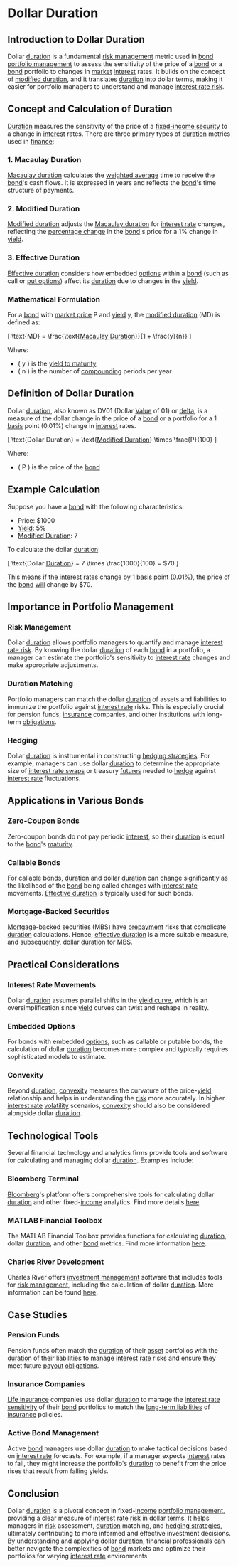 # Dollar Duration

## Introduction to Dollar Duration

Dollar [duration](../d/duration.md) is a fundamental [risk management](../r/risk_management.md) metric used in [bond portfolio management](../b/bond_portfolio_management.md) to assess the sensitivity of the price of a [bond](../b/bond.md) or a [bond](../b/bond.md) portfolio to changes in [market](../m/market.md) [interest](../i/interest.md) rates. It builds on the concept of [modified duration](../m/modified_duration.md), and it translates [duration](../d/duration.md) into dollar terms, making it easier for portfolio managers to understand and manage [interest rate risk](../i/interest_rate_risk.md).

## Concept and Calculation of Duration

[Duration](../d/duration.md) measures the sensitivity of the price of a [fixed-income security](../f/fixed-income_security.md) to a change in [interest](../i/interest.md) rates. There are three primary types of [duration](../d/duration.md) metrics used in [finance](../f/finance.md):

### 1. Macaulay Duration
[Macaulay duration](../m/macaulay_duration.md) calculates the [weighted average](../w/weighted_average.md) time to receive the [bond](../b/bond.md)'s cash flows. It is expressed in years and reflects the [bond](../b/bond.md)'s time structure of payments.

### 2. Modified Duration
[Modified duration](../m/modified_duration.md) adjusts the [Macaulay duration](../m/macaulay_duration.md) for [interest rate](../i/interest_rate.md) changes, reflecting the [percentage change](../p/percentage_change.md) in the [bond](../b/bond.md)'s price for a 1% change in [yield](../y/yield.md).

### 3. Effective Duration
[Effective duration](../e/effective_duration.md) considers how embedded [options](../o/options.md) within a [bond](../b/bond.md) (such as call or [put options](../p/put_options.md)) affect its [duration](../d/duration.md) due to changes in the [yield](../y/yield.md).

### Mathematical Formulation
For a [bond](../b/bond.md) with [market price](../m/market_price.md) P and [yield](../y/yield.md) y, the [modified duration](../m/modified_duration.md) (MD) is defined as:

\[ \text{MD} = \frac{\text{[Macaulay Duration](../m/macaulay_duration.md)}}{1 + \frac{y}{n}} \]

Where:
- \( y \) is the [yield to maturity](../y/yield_to_maturity.md)
- \( n \) is the number of [compounding](../c/compounding.md) periods per year

## Definition of Dollar Duration

Dollar [duration](../d/duration.md), also known as DV01 (Dollar [Value](../v/value.md) of 01) or [delta](../d/delta.md), is a measure of the dollar change in the price of a [bond](../b/bond.md) or a portfolio for a 1 [basis](../b/basis.md) point (0.01%) change in [interest](../i/interest.md) rates.

\[ \text{Dollar Duration} = \text{[Modified Duration](../m/modified_duration.md)} \times \frac{P}{100} \]

Where:
- \( P \) is the price of the [bond](../b/bond.md)

## Example Calculation

Suppose you have a [bond](../b/bond.md) with the following characteristics:
- Price: \$1000
- [Yield](../y/yield.md): 5%
- [Modified Duration](../m/modified_duration.md): 7

To calculate the dollar [duration](../d/duration.md):

\[ \text{Dollar [Duration](../d/duration.md)} = 7 \times \frac{1000}{100} = \$70 \]

This means if the [interest](../i/interest.md) rates change by 1 [basis](../b/basis.md) point (0.01%), the price of the [bond](../b/bond.md) [will](../w/will.md) change by \$70.

## Importance in Portfolio Management

### Risk Management
Dollar [duration](../d/duration.md) allows portfolio managers to quantify and manage [interest rate risk](../i/interest_rate_risk.md). By knowing the dollar [duration](../d/duration.md) of each [bond](../b/bond.md) in a portfolio, a manager can estimate the portfolio's sensitivity to [interest rate](../i/interest_rate.md) changes and make appropriate adjustments.

### Duration Matching
Portfolio managers can match the dollar [duration](../d/duration.md) of assets and liabilities to immunize the portfolio against [interest rate](../i/interest_rate.md) risks. This is especially crucial for pension funds, [insurance](../i/insurance.md) companies, and other institutions with long-term [obligations](../o/obligation.md).

### Hedging
Dollar [duration](../d/duration.md) is instrumental in constructing [hedging strategies](../h/hedging_strategies.md). For example, managers can use dollar [duration](../d/duration.md) to determine the appropriate size of [interest rate swaps](../i/interest_rate_swaps.md) or treasury [futures](../f/futures.md) needed to [hedge](../h/hedge.md) against [interest rate](../i/interest_rate.md) fluctuations.

## Applications in Various Bonds

### Zero-Coupon Bonds
Zero-coupon bonds do not pay periodic [interest](../i/interest.md), so their [duration](../d/duration.md) is equal to the [bond](../b/bond.md)'s [maturity](../m/maturity.md).

### Callable Bonds
For callable bonds, [duration](../d/duration.md) and dollar [duration](../d/duration.md) can change significantly as the likelihood of the [bond](../b/bond.md) being called changes with [interest rate](../i/interest_rate.md) movements. [Effective duration](../e/effective_duration.md) is typically used for such bonds.

### Mortgage-Backed Securities
[Mortgage](../m/mortgage.md)-backed securities (MBS) have [prepayment](../p/prepayment.md) risks that complicate [duration](../d/duration.md) calculations. Hence, [effective duration](../e/effective_duration.md) is a more suitable measure, and subsequently, dollar [duration](../d/duration.md) for MBS.

## Practical Considerations

### Interest Rate Movements
Dollar [duration](../d/duration.md) assumes parallel shifts in the [yield curve](../y/yard.md), which is an oversimplification since [yield](../y/yield.md) curves can twist and reshape in reality.

### Embedded Options
For bonds with embedded [options](../o/options.md), such as callable or putable bonds, the calculation of dollar [duration](../d/duration.md) becomes more complex and typically requires sophisticated models to estimate.

### Convexity
Beyond [duration](../d/duration.md), [convexity](../c/convexity.md) measures the curvature of the price-[yield](../y/yield.md) relationship and helps in understanding the [risk](../r/risk.md) more accurately. In higher [interest rate](../i/interest_rate.md) [volatility](../v/volatility.md) scenarios, [convexity](../c/convexity.md) should also be considered alongside dollar [duration](../d/duration.md).

## Technological Tools

Several financial technology and analytics firms provide tools and software for calculating and managing dollar [duration](../d/duration.md). Examples include:

### Bloomberg Terminal
[Bloomberg](../b/bloomberg.md)'s platform offers comprehensive tools for calculating dollar [duration](../d/duration.md) and other fixed-[income](../i/income.md) analytics. Find more details [here](https://www.bloomberg.com/professional/solution/portfolios/).

### MATLAB Financial Toolbox
The MATLAB Financial Toolbox provides functions for calculating [duration](../d/duration.md), dollar [duration](../d/duration.md), and other [bond](../b/bond.md) metrics. Find more information [here](https://www.mathworks.com/products/finance.html).

### Charles River Development
Charles River offers [investment management](../i/investment_management.md) software that includes tools for [risk management](../r/risk_management.md), including the calculation of dollar [duration](../d/duration.md). More information can be found [here](https://www.crd.com/).

## Case Studies

### Pension Funds
Pension funds often match the [duration](../d/duration.md) of their [asset](../a/asset.md) portfolios with the [duration](../d/duration.md) of their liabilities to manage [interest rate](../i/interest_rate.md) risks and ensure they meet future [payout](../p/payout.md) [obligations](../o/obligation.md).

### Insurance Companies
[Life insurance](../l/life_insurance.md) companies use dollar [duration](../d/duration.md) to manage the [interest rate sensitivity](../i/interest_rate_sensitivity.md) of their [bond](../b/bond.md) portfolios to match the [long-term liabilities](../l/long-term_liabilities.md) of [insurance](../i/insurance.md) policies.

### Active Bond Management
Active [bond](../b/bond.md) managers use dollar [duration](../d/duration.md) to make tactical decisions based on [interest rate](../i/interest_rate.md) forecasts. For example, if a manager expects [interest](../i/interest.md) rates to fall, they might increase the portfolio's [duration](../d/duration.md) to benefit from the price rises that result from falling yields.

## Conclusion

Dollar [duration](../d/duration.md) is a pivotal concept in fixed-[income](../i/income.md) [portfolio management](../p/par.md), providing a clear measure of [interest rate risk](../i/interest_rate_risk.md) in dollar terms. It helps managers in [risk](../r/risk.md) assessment, [duration](../d/duration.md) matching, and [hedging strategies](../h/hedging_strategies.md), ultimately contributing to more informed and effective investment decisions. By understanding and applying dollar [duration](../d/duration.md), financial professionals can better navigate the complexities of [bond](../b/bond.md) markets and optimize their portfolios for varying [interest rate](../i/interest_rate.md) environments.